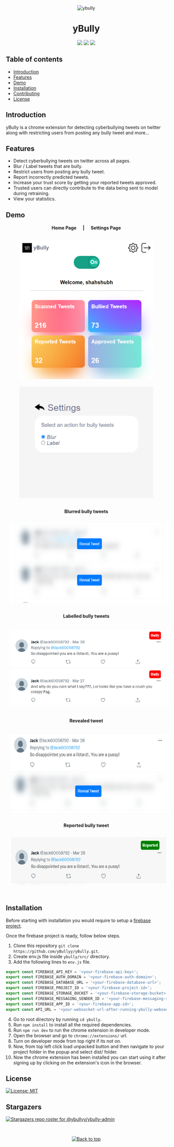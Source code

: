  <div align="center">
<img src="https://avatars.githubusercontent.com/u/90544295?s=200&v=4"  alt="ybully" width="120" >

yBully
==========

[![](https://img.shields.io/badge/Made_with-ReactJS-blue?style=for-the-badge&logo=react)](https://reactjs.org/docs/getting-started.html)
[![](https://img.shields.io/badge/Database-Firebase-yellow?style=for-the-badge&logo=firebase)](https://firebase.google.com/docs)
[![](https://img.shields.io/badge/IDE-Visual_Studio_Code-red?style=for-the-badge&logo=visual-studio-code)](https://code.visualstudio.com/ "Visual Studio Code")


</div>

Table of contents
-----------------

* [Introduction](#introduction)
* [Features](#features)
* [Demo](#demo)
* [Installation](#installation)
* [Contributing](#contributing)
* [License](#license)


Introduction
-------------

yBully is a chrome extension for detecting cyberbullying tweets on twitter along with restricting users from posting any bully tweet and more...


Features
---------

* Detect cyberbullying tweets on twitter across all pages.
* Blur / Label tweets that are bully.
* Restrict users from posting any bully tweet.
* Report incorrectly predicted tweets.
* Increase your trust score by getting your reported tweets approved.
* Trusted users can directly contribute to the data being sent to model during retraining.
* View your statistics.


Demo
-----

<div align="center">
    <h4 align="center">Home Page &nbsp&nbsp&nbsp&nbsp | &nbsp&nbsp&nbsp&nbsp Settings Page</h4>
    <img height=437 width=420 style="margin: 10px;" src="./demo/home.png"/>
    <img height=350 width=420 style="margin: 10px;" src="./demo/settings.png"/>
    <h4 align="center">Blurred bully tweets</h4>
    <img height=250 style="margin: 10px;" src="./demo/blurbullytweets.png"/>
    <h4 align="center">Labelled bully tweets</h4>
    <img height=250 style="margin: 10px;" src="./demo/labelledbullytweets.png"/>
    <h4 align="center">Revealed tweet</h4>
    <img height=250 style="margin: 10px;" src="./demo/revealedbullytweet.png"/>
    <h4 align="center">Reported bully tweet</h4>
    <img height=150 style="margin: 10px;" src="./demo/reportedbullytweet.png"/>
    
</div>

<br />


Installation
-------------

Before starting with installation you would require to setup a [firebase project](https://firebase.google.com/).

Once the firebase project is ready, follow below steps.

1. Clone this repository `git clone https://github.com/yBullyy/yBully.git`.
2. Create env.js file inside `ybully/src/` directory.
3. Add the following lines to `env.js` file.

```js
export const FIREBASE_API_KEY = '<your-firebase-api-key>';
export const FIREBASE_AUTH_DOMAIN = '<your-firebase-auth-domain>';
export const FIREBASE_DATABASE_URL = '<your-firebase-database-url>';
export const FIREBASE_PROJECT_ID = '<your-firebase-project-id>';
export const FIREBASE_STORAGE_BUCKET = '<your-firebase-storage-bucket>';
export const FIREBASE_MESSAGING_SENDER_ID = '<your-firebase-messaging-sender-id>';
export const FIREBASE_APP_ID = '<your-firebase-app-id>';
export const API_URL = '<your-websocket-url-after-running-ybully-websocket-project>'; // for eg: "ws://localhost:8000"

```

4. Go to root directory by running `cd ybully`.
5. Run `npm install` to install all the required dependencies.
6. Run `npm run dev` to run the chrome extension in developer mode.
7. Open the browser and go to `chrome://extensions/` url.
8. Turn on developer mode from top right if its not on.
9. Now, from top left click load unpacked button and then navigate to your project folder in the popup and select dist/ folder.
10. Now the chrome extension has been installed you can start using it after signing up by clicking on the extension's icon in the browser.


License
--------

[![License: MIT](https://img.shields.io/badge/License-MIT-yellow.svg)](https://github.com/yBullyy/yBully/blob/main/LICENSE)


Stargazers
-----------
[![Stargazers repo roster for @ybullyy/ybully-admin](https://reporoster.com/stars/ybullyy/yBully)](https://github.com/yBullyy/yBully/stargazers)




<br/>
<p align="center"><a href="https://github.com/yBullyy/yBully#"><img src="https://raw.githubusercontent.com/shahshubh/CampusCar/master/demo/backToTopButton.png" alt="Back to top" height="29"/></a></p>